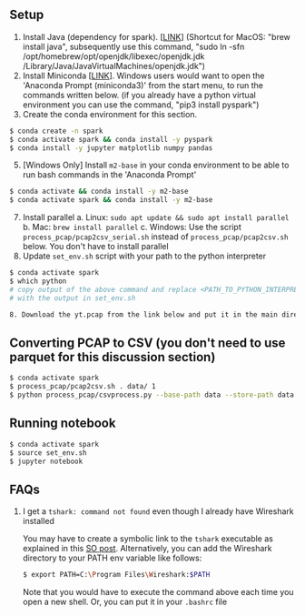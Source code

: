 ## Setup
1. Install Java (dependency for spark). [[LINK][1]] (Shortcut for MacOS:  "brew install java", subsequently use this command, "sudo ln -sfn /opt/homebrew/opt/openjdk/libexec/openjdk.jdk /Library/Java/JavaVirtualMachines/openjdk.jdk")
2. Install Miniconda [[LINK][2]]. Windows users would want to open the 'Anaconda Prompt (miniconda3)' from the start menu, to run the commands written below. (if you already have a python virtual environment you can use the command, "pip3 install pyspark")
4. Create the conda environment for this section.
```bash
$ conda create -n spark
$ conda activate spark && conda install -y pyspark
$ conda install -y jupyter matplotlib numpy pandas
```
5. [Windows Only] Install `m2-base` in your conda environment to be able to run bash commands in the 'Anaconda Prompt'
```bash
$ conda activate && conda install -y m2-base
$ conda activate spark && conda install -y m2-base
```
7.  Install parallel
   a. Linux: `sudo apt update && sudo apt install parallel`
   b. Mac: `brew install parallel`
   c. Windows: Use the script `process_pcap/pcap2csv_serial.sh` instead of `process_pcap/pcap2csv.sh` below. You don't have to install parallel
7. Update `set_env.sh` script with your path to the python interpreter
```bash
$ conda activate spark
$ which python
# copy output of the above command and replace <PATH_TO_PYTHON_INTERPRETER>
# with the output in set_env.sh

8. Download the yt.pcap from the link below and put it in the main directory in yt_chunk_analysis : https://drive.google.com/file/d/11D8yqprLbwHhfmWBS1nZL8wryvMcqVWS/view?usp=sharing

```

## Converting PCAP to CSV (you don't need to use parquet for this discussion section)
```bash
$ conda activate spark
$ process_pcap/pcap2csv.sh . data/ 1
$ python process_pcap/csvprocess.py --base-path data --store-path data --output-filename transform_data
```

## Running notebook
```bash
$ conda activate spark
$ source set_env.sh
$ jupyter notebook
```

## FAQs
1. I get a `tshark: command not found` even though I already have Wireshark installed

   You may have to create a symbolic link to the `tshark` executable as explained in this [SO post][3]. Alternatively, you can add the Wireshark directory to your PATH env variable like follows:
   ```bash
   $ export PATH=C:\Program Files\Wireshark:$PATH
   ```
   Note that you would have to execute the command above each time you open a new shell. Or, you can put it in your `.bashrc` file

[1]: https://java.com/en/download/manual.jsp
[2]: https://docs.conda.io/en/latest/miniconda.html
[3]: https://stackoverflow.com/a/63054234/7263373

